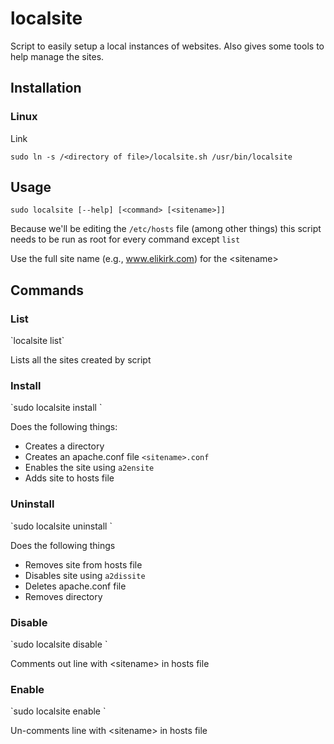# localsite
Script to easily setup a local instances of websites. Also gives some tools to help manage the sites.

<h2>Installation</h2>
<h3>Linux</h3>

Link 

`sudo ln -s /<directory of file>/localsite.sh /usr/bin/localsite `

<h2>Usage</h2>

`sudo localsite [--help] [<command> [<sitename>]]`

Because we'll be editing the `/etc/hosts` file (among other things) this script needs to be run as root for every command except `list`

Use the full site name (e.g., www.elikirk.com) for the &lt;sitename&gt;

<h2>Commands</h2>
<h3>List</h3>
`localsite list`

Lists all the sites created by script

<h3>Install</h3>
`sudo localsite install <sitename>`

Does the following things:
* Creates a directory
* Creates an apache.conf file `<sitename>.conf`
* Enables the site using `a2ensite`
* Adds site to hosts file

<h3>Uninstall</h3>
`sudo localsite uninstall <sitename>`

Does the following things
* Removes site from hosts file
* Disables site using `a2dissite`
* Deletes apache.conf file
* Removes directory

<h3>Disable</h3>
`sudo localsite disable <sitename>`

Comments out line with &lt;sitename&gt; in hosts file

<h3>Enable</h3>
`sudo localsite enable <sitename>`

Un-comments line with &lt;sitename&gt; in hosts file
